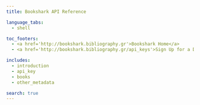 ```yaml
---
title: Bookshark API Reference

language_tabs:
  - shell

toc_footers:
  - <a href='http://bookshark.bibliography.gr'>Bookshark Home</a>
  - <a href='http://bookshark.bibliography.gr/api_keys'>Sign Up for a Developer Key</a>

includes:
  - introduction
  - api_key
  - books
  - other_metadata

search: true
---
```



